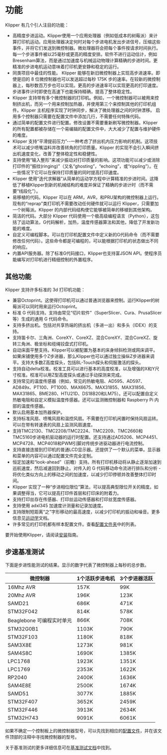 # 功能

Klipper 有几个引人注目的功能：

* 高精度步进运动。Klipper使用一个应用处理器（例如低成本的树莓派）来计算打印机运动。应用处理器决定何时对每个步进电机发出步进信号，压缩这些事件，并将它们发送到微控制器。微处理器将会把每个事件按请求时间执行。每一个步进事件被以25毫秒或更高的精度安排。软件不进行运动估计，例如 Bresenham算法，而是通过加速度与机械运动物理计算精确的步进时间。更精准的步进电机运动意味着打印机更安静和稳定的运行。
* 同类项目中最佳的性能。 Klipper 能够在新旧微控制器上实现高步进速率。即使是旧的 8 位微控制器也可以发送超过每秒 175K 步的速率。在较新的微控制器上，每秒数百万步也可以实现。更高的步进速率可以实现更高的打印速度。步进事件计时即使在高速下也能保持精确，提高了整体稳定性。
* Klipper 支持带有多个微控制器的打印机。例如，一个微控制器可以被用来控制挤出机，而另一个用来控制加热器，并使用第三个来控制其他的打印机组件。Klipper 主机程序实现了时钟同步，解决了微处理器之间的时钟漂移。 启用多个控制器只需要在配置文件中添加几行，不需要任何特殊代码。
* 通过简单的配置文件进行配置。修改设置不需要重新刷写微控制器。Klipper 的所有配置都被存储在一个易编辑的配置文件中，大大减少了配置与维护硬件的难度。
* Klipper 支持“平滑提前压力”--一种考虑了挤出机内压力影响的机制。这项技术可以减少喷嘴溢料并改善转角的打印质量。Klipper 的实现不会引入瞬间挤出机速度变化，改善了整体稳定性和稳健性。
* 支持使用“输入整形”来减少振动对打印质量的影响。这项功能可以减少或消除打印件的“振纹(ringing)”（又名“ghosting”，“echoing”，或“rippling”）。在一些情况下它可以在保持打印质量的同时提高打印速度。
* Klipper 使用“迭代求解器”从简单的运动学方程中计算精准的步进时间。这降低了移植Klipper到新的机械结构的难度并保证了精确的步进计时（而不需要“线段化”）。
* 易移植的代码。Klipper 可以在 ARM，AVR，和PRU架构的微控制器上运行。现有的“reprap”类打印机不需要改动任何硬件就可以运行 Klipper，只需要加一个树莓派。Klipper 的内部代码结构使它能够被简单的移植到其他架构。
* 简洁的代码。大部分 Klipper 代码使用一个极高级编程语言（Python），这包括了运动算法，G代码解析，加热，温度传感器算法和其他，降低了开发新功能的难度。
* 自定义可编程脚本。可以在打印机配置文件中定义新的G代码命令（而不需要修改任何代码）。这些命令都是可编程的，可以能根据打印机的状态做出不同的响应。
* 内置API服务器。除了标准G代码接口，Klipper也支持富JSON API。使程序员能编写对打印机进行精细控制的外置程序。

## 其他功能

Klipper 支持许多标准的 3d 打印机功能：

* 兼容Octoprint。这使得打印机可以通过普通浏览器来控制。运行Klipper的树莓派可以同时用来运行Octoprint。
* 标准 G 代码支持。支持由常见“切片软件”（SuperSlicer、Cura、PrusaSlicer 等）生成的通用 G 代码命令。
* 支持多挤出机。包括对共享热端的挤出机（多进一出）和多头（IDEX）的支持。
* 支持笛卡尔、三角洲、CoreXY、CoreXZ、混合CoreXY、混合CoreXZ、旋转三角洲、极坐标和缆绳铰盘式打印机。
* 自动床面平整支持。Klipper可以被配置为基本的床身倾斜检测或网床调平。如果床铺使用多个Z步进器，那么Klipper也可以通过独立操纵Z步进器来调平。支持大多数Z高度探头，包括BL-Touch探头和伺服激活的探头。
* 支持自动delta校准。校准工具可以进行基本的高度校准，以及增强的X和Y尺寸校准。校准可以用Z型高度探头或通过手动探测来完成。
* 支持常见的温度传感器（例如，常见的热敏电阻、AD595、AD597、AD849x、PT100、PT1000、MAX6675、MAX31855、MAX31856、MAX31865、BME280、HTU21D、DS18B20和LM75）。还可以配置自定义热敏电阻和自定义模拟温度传感器。还可以监测微控制器和 Raspberry Pi 内部的温度传感器。
* 默认启用基本加热器保护。
* 支持标准风扇、喷嘴风扇和温控风扇。不需要在打印机闲置时保持风扇运转。可以在带有转速表的风扇上监测风扇速度。
* 支持TMC2130、TMC2208/TMC2224、TMC2209、TMC2660和TMC5160步进电机驱动器的运行时配置。还支持通过AD5206、MCP4451、MCP4728、MCP4018和PWM引脚对传统步进驱动器进行电流控制。
* 支持直接连接到打印机的普通LCD显示器。还提供了一个默认的菜单。显示器和菜单的内容可以通过配置文件完全定制。
* 恒定加速和“look-ahead”（前瞻）支持。所有打印机移动将从静止逐渐加速到巡航速度，然后减速回到静止。对传入的 G 代码移动命令流进行排队和分析 - 将优化类似方向上的移动之间的加速度，以减少打印停顿并改善整体打印时间。
* Klipper 实现了一种“步进相位限位”算法，可以提高典型限位开关的精度。如果调整得当，它可以提高打印件首层和打印床的附着力。
* 支持打印丝存在传感器、打印丝运动传感器和打印丝宽度传感器。
* 支持使用 adxl345 加速度计测量和记录加速度。
* 支持限制短距离“之”字形移动的最高速度，以减少打印机的振动和噪音。更多信息见[运动学](Kinematics.md)文档。
* 许多常见的打印机都有样本配置文件。查看[配置文件夹](../config/)中的列表。

要开始使用Klipper，请阅读[安装](Installation.md)指南。

## 步速基准测试

下面是步进性能测试的结果。显示的数字代表了微控制器上每秒的总步数。

| 微控制器 | 1个活跃步进电机 | 3个步进器活跃 |
| --- | --- | --- |
| 16Mhz AVR | 157K | 99K |
| 20Mhz AVR | 196K | 123K |
| SAMD21 | 686K | 471K |
| STM32F042 | 814K | 578K |
| Beaglebone 可编程实时单元 | 866K | 708K |
| STM32G0B1 | 1103K | 790K |
| STM32F103 | 1180K | 818K |
| SAM3X8E | 1273K | 981K |
| SAM4S8C | 1690K | 1385K |
| LPC1768 | 1923K | 1351K |
| LPC1769 | 2353K | 1622K |
| RP2040 | 2400K | 1636K |
| SAM4E8E | 2500K | 1674K |
| SAMD51 | 3077K | 1885K |
| STM32F407 | 3652K | 2459K |
| STM32F446 | 3913K | 2634K |
| STM32H743 | 9091K | 6061K |

如果不确定一个控制板上的微控制器型号，可以先找到相应的[配置文件](../config/)，并在该文件顶部的注释中寻找微控制器的型号。

关于基准测试的更多详细信息可在[基准测试文档](Benchmarks.md)中找到。
